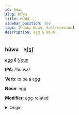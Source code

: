 ```yaml
---
id: hûwu
slug: hûwu
title: HÛWU
sidebar_position: 160
tags: [hûwu, Noun, Austronesian]
description: egg § Noun
---
```


### hûwu&emsp;<span kind="abugida">ɂʄʒʃ</span>

*egg* **§** [Noun](../../tags/Noun)

**IPA**: /ˈhu.wʌ/

**Verb**: to be a egg

**Noun**: egg

**Modifier**: egg-related

<details>
    <summary>Origin</summary>
    Hawaiian hua [ˈhuwə]<br/>
    <em>Austronesian Language Family</em>
</details>